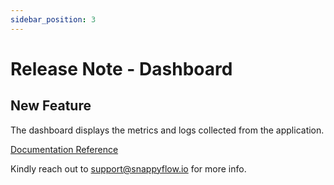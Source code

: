 ```yaml
---
sidebar_position: 3 
---
```

# Release Note - Dashboard

## New Feature

The dashboard displays the metrics and logs collected from the application.

[Documentation Reference](/docs/category/dashboards)

Kindly reach out to [support@snappyflow.io](mailto:support@snappyflow.io) for more info.
